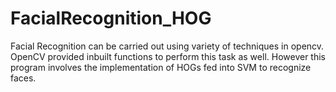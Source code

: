 # FacialRecognition_HOG
Facial Recognition can be carried out using variety of techniques in opencv. OpenCV provided inbuilt functions to perform this task as well. However this program involves the implementation of HOGs fed into SVM to recognize faces. 
